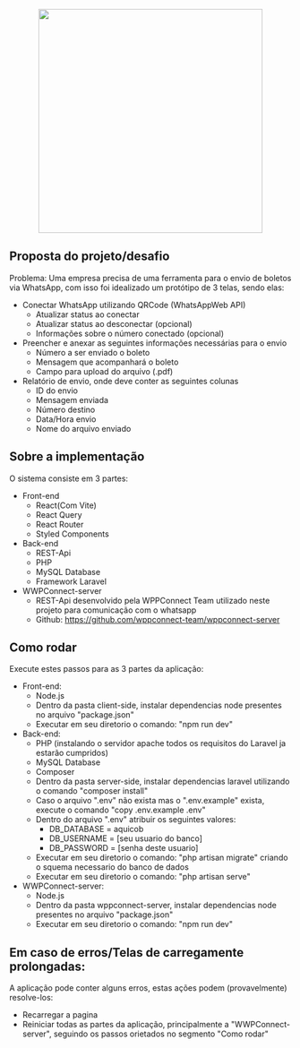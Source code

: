 <p align="center"><a href="https://www.aquicob.com.br/" target="_blank"><img src="https://www.aquicob.com.br/assets/img/logo/logo1.png" width="400"></a></p>

## Proposta do projeto/desafio

Problema:  Uma empresa precisa de uma ferramenta para o envio de boletos via WhatsApp, com isso foi idealizado um protótipo de 3 telas, sendo elas: 
 
- Conectar WhatsApp utilizando QRCode (WhatsAppWeb API)
  - Atualizar status ao conectar
  - Atualizar status ao desconectar (opcional)
  - Informações sobre o número conectado (opcional)
- Preencher e anexar as seguintes informações necessárias para o envio
  - Número a ser enviado o boleto
  - Mensagem que acompanhará o boleto
  - Campo para upload do arquivo (.pdf)
- Relatório de envio, onde deve conter as seguintes colunas
  - ID do envio
  - Mensagem enviada
  - Número destino
  - Data/Hora envio
  - Nome do arquivo enviado

## Sobre a implementação

O sistema consiste em 3 partes: 

- Front-end
  - React(Com Vite)
  - React Query
  - React Router
  - Styled Components
- Back-end
  - REST-Api
  - PHP
  - MySQL Database
  - Framework Laravel
- WWPConnect-server
  - REST-Api desenvolvido pela WPPConnect Team utilizado neste projeto para comunicação com o whatsapp
  - Github: https://github.com/wppconnect-team/wppconnect-server

## Como rodar

Execute estes passos para as 3 partes da aplicação:

- Front-end: 
  - Node.js
  - Dentro da pasta client-side, instalar dependencias node presentes no arquivo "package.json"
  - Executar em seu diretorio o comando: "npm run dev"
- Back-end:
  - PHP (instalando o servidor apache todos os requisitos do Laravel ja estarão cumpridos)
  - MySQL Database
  - Composer
  - Dentro da pasta server-side, instalar dependencias laravel utilizando o comando "composer install"
  - Caso o arquivo ".env" não exista mas o ".env.example" exista, execute o comando "copy .env.example .env"
  - Dentro do arquivo ".env" atribuir os seguintes valores:
    - DB_DATABASE = aquicob
    - DB_USERNAME = [seu usuario do banco]
    - DB_PASSWORD = [senha deste usuario]
  - Executar em seu diretorio o comando: "php artisan migrate" criando o squema necessario do banco de dados
  - Executar em seu diretorio o comando: "php artisan serve"
- WWPConnect-server:
  - Node.js
  - Dentro da pasta wppconnect-server, instalar dependencias node presentes no arquivo "package.json"
  - Executar em seu diretorio o comando: "npm run dev"

## Em caso de erros/Telas de carregamente prolongadas:

A aplicação pode conter alguns erros, estas ações podem (provavelmente) resolve-los:
- Recarregar a pagina
- Reiniciar todas as partes da aplicação, principalmente a "WWPConnect-server", seguindo os passos orietados no segmento "Como rodar"
